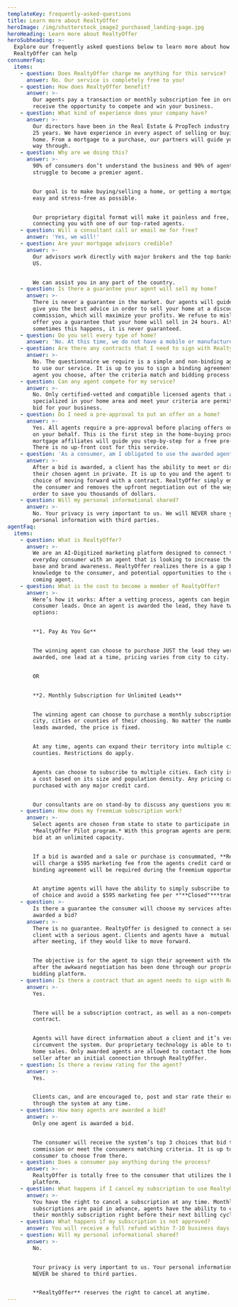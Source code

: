 ```yaml
---
templateKey: frequently-asked-questions
title: Learn more about RealtyOffer
heroImage: /img/shutterstock_image2_purchased_landing-page.jpg
heroHeading: Learn more about RealtyOffer
heroSubheading: >-
  Explore our frequently asked questions below to learn more about how
  RealtyOffer can help
consumerFaq:
  items:
    - question: Does RealtyOffer charge me anything for this service?
      answer: No. Our service is completely free to you!
    - question: How does RealtyOffer benefit?
      answer: >-
        Our agents pay a transaction or monthly subscription fee in order to
        receive the opportunity to compete and win your business.
    - question: What kind of experience does your company have?
      answer: >-
        Our directors have been in the Real Estate & PropTech industry for over
        25 years. We have experience in every aspect of selling or buying a
        home. From a mortgage to a purchase, our partners will guide you all the
        way through.
    - question: Why are we doing this?
      answer: >-
        90% of consumers don’t understand the business and 90% of agents
        struggle to become a premier agent.


        Our goal is to make buying/selling a home, or getting a mortgage, as
        easy and stress-free as possible.


        Our proprietary digital format will make it painless and free, while
        connecting you with one of our top-rated agents.
    - question: Will a consultant call or email me for free?
      answer: 'Yes, we will!'
    - question: Are your mortgage advisors credible?
      answer: >-
        Our advisors work directly with major brokers and the top banks in the
        US.


        We can assist you in any part of the country.
    - question: Is there a guarantee your agent will sell my home?
      answer: >-
        There is never a guarantee in the market. Our agents will guide you and
        give you the best advice in order to sell your home at a discounted
        commission, which will maximize your profits. We refuse to mislead and
        offer you a guarantee that your home will sell in 24 hours. Although
        sometimes this happens, it is never guaranteed.
    - question: Do you sell every type of home?
      answer: 'No. At this time, we do not have a mobile or manufactured home division.'
    - question: Are there any contracts that I need to sign with RealtyOffer?
      answer: >-
        No. The questionnaire we require is a simple and non-binding agreement
        to use our service. It is up to you to sign a binding agreement with the
        agent you choose, after the criteria match and bidding process occurs.
    - question: Can any agent compete for my service?
      answer: >-
        No. Only certified-vetted and compatible licensed agents that are
        specialized in your home area and meet your criteria are permitted to
        bid for your business.
    - question: Do I need a pre-approval to put an offer on a home?
      answer: >-
        Yes. All agents require a pre-approval before placing offers on homes,
        on your behalf. This is the first step in the home-buying process. Our
        mortgage affiliates will guide you step-by-step for a free pre-approval.
        There is no up-front cost for this service.
    - question: 'As a consumer, am I obligated to use the awarded agent?'
      answer: >-
        After a bid is awarded, a client has the ability to meet or discuss with
        their chosen agent in private. It is up to you and the agent to make the
        choice of moving forward with a contract. RealtyOffer simply empowers
        the consumer and removes the upfront negotiation out of the way, in
        order to save you thousands of dollars.
    - question: Will my personal informational shared?
      answer: >-
        No. Your privacy is very important to us. We will NEVER share your
        personal information with third parties.
agentFaq:
  items:
    - question: What is RealtyOffer?
      answer: >-
        We are an AI-Digitized marketing platform designed to connect the
        everyday consumer with an agent that is looking to increase their client
        base and brand awareness. RealtyOffer realizes there is a gap between
        knowledge to the consumer, and potential opportunities to the up and
        coming agent.
    - question: What is the cost to become a member of RealtyOffer?
      answer: >-
        Here’s how it works: After a vetting process, agents can begin to bid on
        consumer leads. Once an agent is awarded the lead, they have two
        options: 


        **1. Pay As You Go**


        The winning agent can choose to purchase JUST the lead they were
        awarded, one lead at a time, pricing varies from city to city.


        OR


        **2. Monthly Subscription for Unlimited Leads**


        The winning agent can choose to purchase a monthly subscription in the
        city, cities or counties of their choosing. No matter the number of
        leads awarded, the price is fixed.


        At any time, agents can expand their territory into multiple cities or
        counties. Restrictions do apply.


        Agents can choose to subscribe to multiple cities. Each city is assigned
        a cost based on its size and population density. Any pricing can be
        purchased with any major credit card.


        Our consultants are on stand-by to discuss any questions you might have.
    - question: How does my freemium subscription work?
      answer: >-
        Select agents are chosen from state to state to participate in a
        *RealtyOffer Pilot program.* With this program agents are permitted to
        bid at an unlimited capacity.


        If a bid is awarded and a sale or purchase is consummated, **RealtyOffer
        will charge a $595 marketing fee from the agents credit card on file, a
        binding agreement will be required during the freemium opportunity.**


        At anytime agents will have the ability to simply subscribe to any city
        of choice and avoid a $595 marketing fee per *"**Closed"***transaction.
    - question: >-
        Is there a guarantee the consumer will choose my services after I am
        awarded a bid? 
      answer: >-
        There is no guarantee. RealtyOffer is designed to connect a serious
        client with a serious agent. Clients and agents have a  mutual choice
        after meeting, if they would like to move forward. 


        The objective is for the agent to sign their agreement with the client
        after the awkward negotiation has been done through our proprietary
        bidding platform.
    - question: Is there a contract that an agent needs to sign with RealtyOffer?
      answer: >-
        Yes.


        There will be a subscription contract, as well as a non-compete
        contract.


        Agents will have direct information about a client and it’s very easy to
        circumvent the system. Our proprietary technology is able to track all
        home sales. Only awarded agents are allowed to contact the home buyer or
        seller after an initial connection through RealtyOffer.
    - question: Is there a review rating for the agent?
      answer: >-
        Yes.


        Clients can, and are encouraged to, post and star rate their experience
        through the system at any time.
    - question: How many agents are awarded a bid?
      answer: >-
        Only one agent is awarded a bid.


        The consumer will receive the system’s top 3 choices that bid the least
        commission or meet the consumers matching criteria. It is up to the
        consumer to choose from there.
    - question: Does a consumer pay anything during the process?
      answer: >-
        RealtyOffer is totally free to the consumer that utilizes the bidding
        platform.
    - question: What happens if I cancel my subscription to use RealtyOffer?
      answer: >-
        You have the right to cancel a subscription at any time. Monthly
        subscriptions are paid in advance, agents have the ability to cancel
        their monthly subscription right before their next billing cycle.
    - question: What happens if my subscription is not approved?
      answer: You will receive a full refund within 7-10 business days.
    - question: Will my personal informational shared?
      answer: >-
        No.


        Your privacy is very important to us. Your personal information will
        NEVER be shared to third parties.


        **RealtyOffer** reserves the right to cancel at anytime.
---
```

